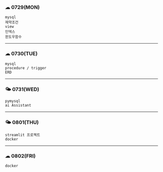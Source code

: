 
### ☁ 0729(MON)
	mysql
	제약조건
	view
	인덱스
	윈도우함수
---

### ☁ 0730(TUE)
	mysql 
	procedure / trigger 
	ERD
---

### 🌤 0731(WED)
	pymysql
	ai Assistant

---

### 🌤 0801(THU)
	streamlit 프로젝트
	docker

---

### ☁ 0802(FRI)
	docker
